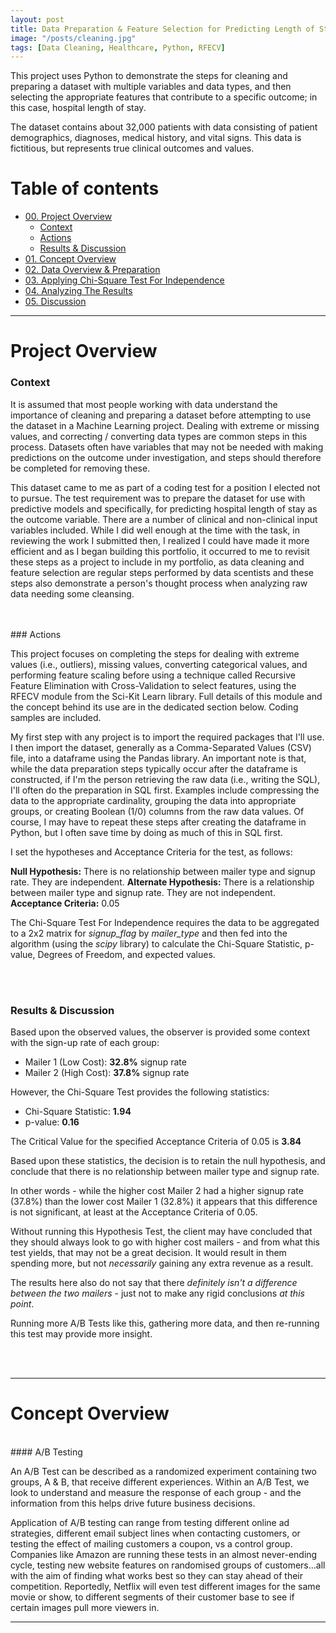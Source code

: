 ```yaml
---
layout: post
title: Data Preparation & Feature Selection for Predicting Length of Stay
image: "/posts/cleaning.jpg"
tags: [Data Cleaning, Healthcare, Python, RFECV]
---
```


This project uses Python to demonstrate the steps for cleaning and preparing a dataset with multiple variables and data types, and then selecting the appropriate features that contribute to a specific outcome; in this case, hospital length of stay.

The dataset contains about 32,000 patients with data consisting of patient demographics, diagnoses, medical history, and vital signs. This data is fictitious, but represents true clinical outcomes and values. 


# Table of contents

- [00. Project Overview](#overview-main)
    - [Context](#overview-context)
    - [Actions](#overview-actions)
    - [Results & Discussion](#overview-results)
- [01. Concept Overview](#concept-overview)
- [02. Data Overview & Preparation](#data-overview)
- [03. Applying Chi-Square Test For Independence](#chi-square-application)
- [04. Analyzing The Results](#chi-square-results)
- [05. Discussion](#discussion)

___

# Project Overview  <a name="overview-main"></a>

### Context <a name="overview-context"></a>

It is assumed that most people working with data understand the importance of cleaning and preparing a dataset before attempting to use the dataset in a Machine Learning project. Dealing with extreme or missing values, and correcting / converting data types are common steps in this process. Datasets often have variables that may not be needed with making predictions on the outcome under investigation, and steps should therefore be completed for removing these. 

This dataset came to me as part of a coding test for a position I elected not to pursue. The test requirement was to prepare the dataset for use with predictive models and specifically, for predicting hospital length of stay as the outcome variable. There are a number of clinical and non-clinical input variables included. While I did well enough at the time with the task, in reviewing the work I submitted then, I realized I could have made it more efficient and as I began building this portfolio, it occurred to me to revisit these steps as a project to include in my portfolio, as data cleaning and feature selection are regular steps performed by data scentists and these steps also demonstrate a person's thought process when analyzing raw data needing some cleansing.

<br>
<br>
### Actions <a name="overview-actions"></a>

This project focuses on completing the steps for dealing with extreme values (i.e., outliers), missing values, converting categorical values, and performing feature scaling before using a technique called Recursive Feature Elimination with Cross-Validation to select features, using the RFECV module from the Sci-Kit Learn library.  Full details of this module and the concept behind its use are in the dedicated section below. Coding samples are included.

My first step with any project is to import the required packages that I'll use. I then import the dataset, generally as a Comma-Separated Values (CSV) file, into a dataframe using the Pandas library. An important note is that, while the data preparation steps typically occur after the dataframe is constructed, if I'm the person retrieving the raw data (i.e., writing the SQL), I'll often do the preparation in SQL first. Examples include compressing the data to the appropriate cardinality, grouping the data into appropriate groups, or creating Boolean (1/0) columns from the raw data values. Of course, I may have to repeat these steps after creating the dataframe in Python, but I often save time by doing as much of this in SQL first.

I set the hypotheses and Acceptance Criteria for the test, as follows:

**Null Hypothesis:** There is no relationship between mailer type and signup rate. They are independent.
**Alternate Hypothesis:** There is a relationship between mailer type and signup rate. They are not independent.
**Acceptance Criteria:** 0.05

The Chi-Square Test For Independence requires the data to be aggregated to a 2x2 matrix for *signup_flag* by *mailer_type* and then fed into the algorithm (using the *scipy* library) to calculate the Chi-Square Statistic, p-value, Degrees of Freedom, and expected values.

<br>
<br>

### Results & Discussion <a name="overview-results"></a>

Based upon the observed values, the observer is provided some context with the sign-up rate of each group:

* Mailer 1 (Low Cost): **32.8%** signup rate
* Mailer 2 (High Cost): **37.8%** signup rate

However, the Chi-Square Test provides the following statistics:

* Chi-Square Statistic: **1.94**
* p-value: **0.16**

The Critical Value for the specified Acceptance Criteria of 0.05 is **3.84**

Based upon these statistics, the decision is to retain the null hypothesis, and conclude that there is no relationship between mailer type and signup rate.

In other words - while the higher cost Mailer 2 had a higher signup rate (37.8%) than the lower cost Mailer 1 (32.8%) it appears that this difference is not significant, at least at the Acceptance Criteria of 0.05.

Without running this Hypothesis Test, the client may have concluded that they should always look to go with higher cost mailers - and from what this test yields, that may not be a great decision.  It would result in them spending more, but not *necessarily* gaining any extra revenue as a result.

The results here also do not say that there *definitely isn't a difference between the two mailers* - just not to make any rigid conclusions *at this point*.  

Running more A/B Tests like this, gathering more data, and then re-running this test may provide more insight.

<br>
<br>

___

# Concept Overview  <a name="concept-overview"></a>

<br>
#### A/B Testing

An A/B Test can be described as a randomized experiment containing two groups, A & B, that receive different experiences. Within an A/B Test, we look to understand and measure the response of each group - and the information from this helps drive future business decisions.

Application of A/B testing can range from testing different online ad strategies, different email subject lines when contacting customers, or testing the effect of mailing customers a coupon, vs a control group.  Companies like Amazon are running these tests in an almost never-ending cycle, testing new website features on randomised groups of customers...all with the aim of finding what works best so they can stay ahead of their competition.  Reportedly, Netflix will even test different images for the same movie or show, to different segments of their customer base to see if certain images pull more viewers in.

___

